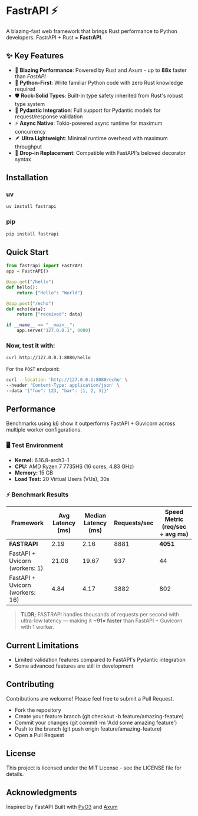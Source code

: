 # FastrAPI ⚡

A blazing-fast web framework that brings Rust performance to Python developers. FastrAPI + Rust = **FastrAPI**.

## ✨ Key Features

- 🚀 **Blazing Performance**: Powered by Rust and Axum - up to **88x** faster than *FastAPI*
- 🐍 **Python-First**: Write familiar Python code with zero Rust knowledge required
- 🛡️ **Rock-Solid Types**: Built-in type safety inherited from Rust's robust type system
- 📝 **Pydantic Integration**: Full support for Pydantic models for request/response validation
- ⚡ **Async Native**: Tokio-powered async runtime for maximum concurrency
- 🪶 **Ultra Lightweight**: Minimal runtime overhead with maximum throughput
- 🎯 **Drop-in Replacement**: Compatible with FastAPI's beloved decorator syntax

## Installation

### uv
```bash
uv install fastrapi
```

### pip
```bash
pip install fastrapi
```

## Quick Start

```python
from fastrapi import FastrAPI
app = FastrAPI()

@app.get("/hello")
def hello():
    return {"Hello": "World"}

@app.post("/echo")
def echo(data):
    return {"received": data}

if __name__ == "__main__":
    app.serve("127.0.0.1", 8080)
```

### Now, test it with:
```bash
curl http://127.0.0.1:8080/hello
```

For the `POST` endpoint:
```bash
curl --location 'http://127.0.0.1:8080/echo' \
--header 'Content-Type: application/json' \
--data '{"foo": 123, "bar": [1, 2, 3]}'
```

## Performance
Benchmarks using [k6](https://k6.io/) show it outperforms FastAPI + Guvicorn across multiple worker configurations.

### 🖥️ Test Environment
- **Kernel:** 6.16.8-arch3-1  
- **CPU:** AMD Ryzen 7 7735HS (16 cores, 4.83 GHz)  
- **Memory:** 15 GB  
- **Load Test:** 20 Virtual Users (VUs), 30s  

### ⚡ Benchmark Results

| Framework                           | Avg Latency (ms) | Median Latency (ms) | Requests/sec | **Speed Metric** (req/sec ÷ avg ms) |
|------------------------------------|-----------------|-------------------|-------------|-----------------------------------|
| **FASTRAPI**                        | 2.19            | 2.16              | 8881        | **4051**                          |
| FastAPI + Uvicorn (workers: 1)     | 21.08           | 19.67             | 937         | 44                                |
| FastAPI + Uvicorn (workers: 16)    | 4.84            | 4.17              | 3882        | 802                               |


> **TLDR;** FASTRAPI handles thousands of requests per second with ultra-low latency — making it **~91× faster** than FastAPI + Guvicorn with 1 worker.

## Current Limitations
- Limited validation features compared to FastAPI's Pydantic integration
- Some advanced features are still in development

## Contributing
Contributions are welcome! Please feel free to submit a Pull Request.

- Fork the repository
- Create your feature branch (git checkout -b feature/amazing-feature)
- Commit your changes (git commit -m 'Add some amazing feature')
- Push to the branch (git push origin feature/amazing-feature)
- Open a Pull Request

## License
This project is licensed under the MIT License - see the LICENSE file for details.

## Acknowledgments
Inspired by FastAPI
Built with [PyO3](https://github.com/PyO3/pyo3/) and [Axum](https://github.com/tokio-rs/axum/)
